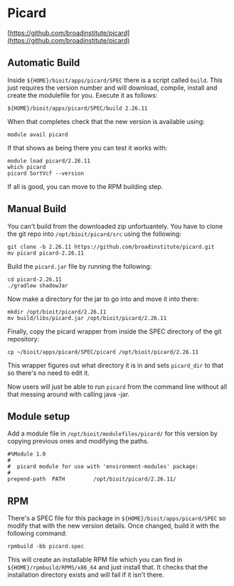 # Picard

[https://github.com/broadinstitute/picard](https://github.com/broadinstitute/picard)

## Automatic Build

Inside `${HOME}/bioit/apps/picard/SPEC` there is a script called `build`. This just requires the version number and will download, compile, install and create the modulefile for you. Execute it as follows:

    ${HOME}/bioit/apps/picard/SPEC/build 2.26.11

When that completes check that the new version is available using:

    module avail picard

If that shows as being there you can test it works with:

    module load picard/2.26.11
    which picard
    picard SortVcf --version

If all is good, you can move to the RPM building step.

## Manual Build

You can't build from the downloaded zip unfortuantely. You have to clone the git repo into `/opt/bioit/picard/src` using the following:

    git clone -b 2.26.11 https://github.com/broadinstitute/picard.git
    mv picard picard-2.26.11

Build the `picard.jar` file by running the following:

    cd picard-2.26.11
    ./gradlew shadowJar

Now make a directory for the jar to go into and move it into there:

    mkdir /opt/bioit/picard/2.26.11
    mv build/libs/picard.jar /opt/bioit/picard/2.26.11

Finally, copy the picard wrapper from inside the SPEC directory of the git repository:

    cp ~/bioit/apps/picard/SPEC/picard /opt/bioit/picard/2.26.11

This wrapper figures out what directory it is in and sets `picard_dir` to that so there's no need to edit it.

Now users will just be able to run `picard` from the command line without all that messing around with calling java -jar.

## Module setup

Add a module file in `/opt/bioit/modulefiles/picard/` for this version by copying previous ones and modifying the paths.

    #%Module 1.0
    #
    #  picard module for use with 'environment-modules' package:
    #
    prepend-path  PATH         /opt/bioit/picard/2.26.11/

## RPM

There's a SPEC file for this package in `${HOME}/bioit/apps/picard/SPEC` so modify that with the new version details. Once changed, build it with the following command:

    rpmbuild -bb picard.spec

This will create an installable RPM file which you can find in `${HOME}/rpmbuild/RPMS/x86_64` and just install that. It checks that the installation directory exists and will fail if it isn't there.
